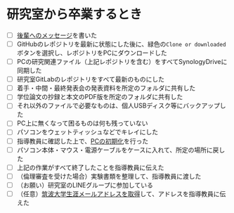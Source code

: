 # 研究室から卒業するとき

* [ ] [後輩へのメッセージ](../templates/message-to-juniors.md)を書いた
* [ ] GitHubのレポジトリを最新に状態にした後に、緑色の`Clone or downloaded`ボタンを選択し、レポジトリをPCにダウンロードした
* [ ] PCの研究関連ファイル（上記レポジトリを含む）をすべてSynologyDriveに同期した
* [ ] 研究室GitLabのレポジトリをすべて最新のものにした
* [ ] 着手・中間・最終発表会の発表資料を所定のフォルダに共有した
* [ ] 学位論文の抄録と本文のPDF版を所定のフォルダに共有した
* [ ] それ以外のファイルで必要なものは、個人USBディスク等にバックアップした
* [ ] PC上に無くなって困るものは何も残っていない
* [ ] パソコンをウェットティッシュなどでキレイにした
* [ ] 指導教員に確認した上で、[PCの初期化](../dev/pc-reset.md)を行った
* [ ] パソコン本体・マウス・電源ケーブルをケースに入れて、所定の場所に戻した
* [ ] 上記の作業がすべて終了したことを指導教員に伝えた
* [ ] （倫理審査を受けた場合）実験書類を整理して、指導教員に渡した
* [ ] （お願い）研究室のLINEグループに参加している
* [ ] （任意）[筑波大学生涯メールアドレスを取得](https://alumni.tsukuba.ac.jp/site/user.html)して、アドレスを指導教員に伝えた
